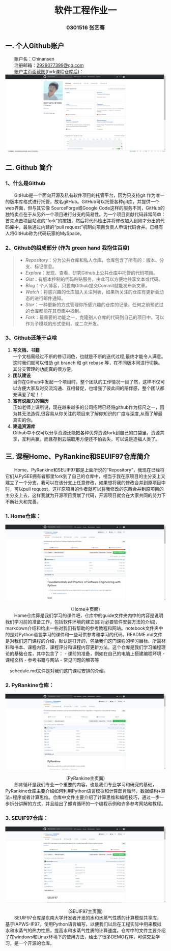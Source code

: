 # <div align=center>**软件工程作业一**
### <center>0301516 张艺骞</center>

## 一. 个人Github账户
&emsp;&emsp;账户名：Chinansen  
&emsp;&emsp;注册邮箱：2929077399@qq.com  
&emsp;&emsp;账户主页面截图(fork课程仓库后)：  
![屏幕截图](./img/1.png)</div>   

## 二. Github 简介
### 1、什么是Github
&emsp;&emsp;GitHub是一个面向开源及私有软件项目的托管平台，因为只支持git 作为唯一的版本库格式进行托管，故名gitHub。GitHub可以托管各种git库，并提供一个web界面，但与其它像 SourceForge或Google Code这样的服务不同，GitHub的独特卖点在于从另外一个项目进行分支的简易性。为一个项目贡献代码非常简单：首先点击项目站点的“fork”的按钮，然后将代码检出并将修改加入到刚才分出的代码库中，最后通过内建的“pull request”机制向项目负责人申请代码合并。已经有人将GitHub称为代码玩家的MySpace。



### 2、Github的组成部分 (作为 green hand 我抱住百度)
>* *Repository*：分为公共仓库和私人仓库，仓库包含了所有的：版本、分支、标记信息。  
>* *Explore*：发现、查看、研究Github上公共仓库中托管的代码项目。  
>* *Gist*：有版本控制的代码粘贴服务，由此可以方便地共享文本或代码。  
>* *Blog*：个人博客，只要向Github提交Commit就能发布新文章。  
>* *Watch*：将感兴趣的仓库加入关注列表，如果所关注的仓库有更新会动态的进行邮件通知。  
>* *Star*：一种更新的方式管理你所感兴趣的仓库的记录，任何之前预览过的仓库都能在其页面中找到。  
>* *Fork*：最重要的功能之一，克隆别人仓库的代码到自己的项目中。可以作为子模块的形式使用，或二次开发。
### 3、Github还能干点啥
1. **写文档、书籍**  
一个文档需经过不断的修订润色，也就是不断的迭代过程,最终才能令人满意。这时我们就可以借助 git branch 和 git rebase 等，在不同版本间进行切换。其分支管理的功能真的很方便。
2. **团队建设**  
当你在Github中发起一个项目时，整个团队的工作情况一目了然，这样不仅可以方便大家及时交流沟通、互相督促，也增强了彼此间的陪伴感，整个团队都充满爱了呢！！
3. **富有说服力的简历**  
正如老师上课所说，现在越来越多的公司招聘已经将github作为标尺之一，因为其无法造假,很容易从你关注的项目来了解你知识的广度与深度,从而了解最真实的你。  
4. **建造资源库**  
Github中不仅可以分享资源还能把各种优秀资源fork到自己的口袋里，资源共享，互利共赢。而且存到云端取用方便还不怕丢失，可以说是造福人类了。
## 三. 课程Home、PyRankine和SEUIF97仓库简介  
&emsp;&emsp;Home、PyRankine和SEUIF97都是上面所说的“Repository”，我现在已经将它们从PySEE拥有者那里fork到了自己的仓库中，相当于我在原项目的主分支上又建立了一个分支，我可以在该分支上任意修改，如果想将我的修改合并到原项目中时，可以pull request，这样原项目的作者就可以将我修改的东西合并到原项目的主分支上去，这样我就为开源项目贡献了代码，开源项目就会在大家共同的努力下不断壮大和完善。  
 

 
### 1. Home仓库：  

 ![home](./img/2.png) 
 </div>  
<center>(Home主页面)</center>
&emsp;&emsp;Home仓库算是我们学习的课件吧，仓库中的guide文件夹内中的内容是说明我们学习前的准备工作，包括软件环境的建立(即对必要软件安装方法的介绍)、markdown介绍和给出一些对我们有帮助的参考教程和网站。notebook文件夹中的是对Python语言学习的课件和一些可供参考和学习的代码。README.md文件是对我们这门课程的介绍，默认是打开的，包括我们这门课程的学习目标、所需材料和书本、课程内容、课程评分和课程内容更新方法。这个仓库是我们学习编程理论的基础仓库，其中包含了：
- 课前的准备，例如在自己的电脑上搭建编程环境
- 课程文档
- 参考书籍与网站
- 常见问题的解答等  

&emsp;schedule.md文件是对我们这门课程安排的介绍。</br>

### 2. PyRankine仓库：  
![PyRankine](./img/3.png)</div>  
<center>(PyRankine主页面)</center>  
&emsp;&emsp;郎肯循环是我们专业一个重要的内容，也是我们专业学习和研究的基础，PyRankine仓库主要介绍如何利用Python语言模拟和计算郎肯循环，数据结构+算法=程序或者计算思维。仓库中文件主要介绍了计算思维和编程技巧，通过一步一步拆分讲解的方式，并且给出了郎肯循环的一个编程示例和许多参考网站和教程。  

### 3. SEUIF97仓库：  
![SEUIF97](./img/4.png)</div>  
<center>(SEUIF97主页面)</center>
&emsp;&emsp;SEUIF97仓库是东南大学开发者开发的水和水蒸气性质的计算模型共享库，基于IAPWS-IF97，使用Python语言编写，以便我们以后在工程实际中用来模拟水和水蒸气的热力性质，提高水和水蒸气性质的计算速度。仓库中的文件主要介绍了在windows和Linux环境下的使用方法，给出了很多DEMO程序，可供交互学习，是一个开源的仓库。


